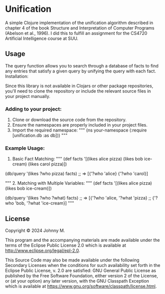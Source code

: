 # Unification

A simple Clojure implementation of the unification algorithm described in chapter 4 of the book Structure and Interpretation of Computer Programs (Abelson et al., 1996). I did this to fulfill an assignment for the CS4720 Artificial Intelligence course at SUU.

## Usage
The query function allows you to search through a database of facts to find any entries that satisfy a given query by unifying the query with each fact.
Installation:

Since this library is not available in Clojars or other package repositories, you'll need to clone the repository or include the relevant source files in your project manually.

### Adding to your project:
1. Clone or download the source code from the repository.
2. Ensure the namespaces are properly included in your project files.
3. Import the required namespace:
"""
(ns your-namespace
  (:require [unification.db :as db]))
"""

### Example Usage:
1. Basic Fact Matching:
"""
(def facts
  '[(likes alice pizza)
    (likes bob ice-cream)
    (likes carol pizza)])

(db/query '(likes ?who pizza) facts)
;; => [{'?who 'alice} {'?who 'carol}]

"""
2. Matching with Multiple Variables:
"""
(def facts
  '[(likes alice pizza)
    (likes bob ice-cream)])

(db/query '(likes ?who ?what) facts)
;; => [{'?who 'alice, '?what 'pizza}
;;     {'?who 'bob, '?what 'ice-cream}]
"""

## License

Copyright © 2024 Johnny M.

This program and the accompanying materials are made available under the
terms of the Eclipse Public License 2.0 which is available at
http://www.eclipse.org/legal/epl-2.0.

This Source Code may also be made available under the following Secondary
Licenses when the conditions for such availability set forth in the Eclipse
Public License, v. 2.0 are satisfied: GNU General Public License as published by
the Free Software Foundation, either version 2 of the License, or (at your
option) any later version, with the GNU Classpath Exception which is available
at https://www.gnu.org/software/classpath/license.html.

